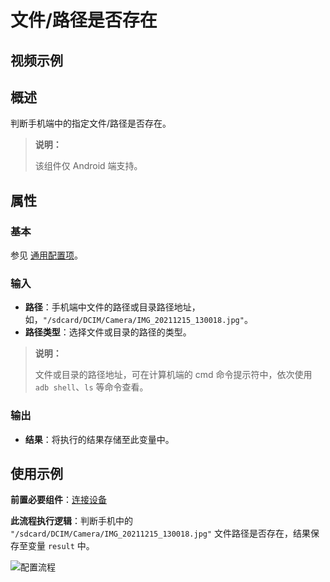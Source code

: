 # 文件/路径是否存在

## 视频示例

## 概述

判断手机端中的指定文件/路径是否存在。

> **说明：**
>
> 该组件仅 Android 端支持。

## 属性

### 基本

参见 [通用配置项](./../../Appendix/CommonConfigurationItems.md)。

### 输入

- **路径**：手机端中文件的路径或目录路径地址，如，`"/sdcard/DCIM/Camera/IMG_20211215_130018.jpg"`。
- **路径类型**：选择文件或目录的路径的类型。

>**说明：**
>
> 文件或目录的路径地址，可在计算机端的 cmd 命令提示符中，依次使用 `adb shell`、`ls` 等命令查看。

### 输出

- **结果**：将执行的结果存储至此变量中。

## 使用示例

**前置必要组件**：[连接设备](./../MobileConnect.md)

**此流程执行逻辑**：判断手机中的 `"/sdcard/DCIM/Camera/IMG_20211215_130018.jpg"` 文件路径是否存在，结果保存至变量 `result` 中。

![配置流程](https://docimages.blob.core.chinacloudapi.cn/images/Activities/filepathexists20211215.jpg)
